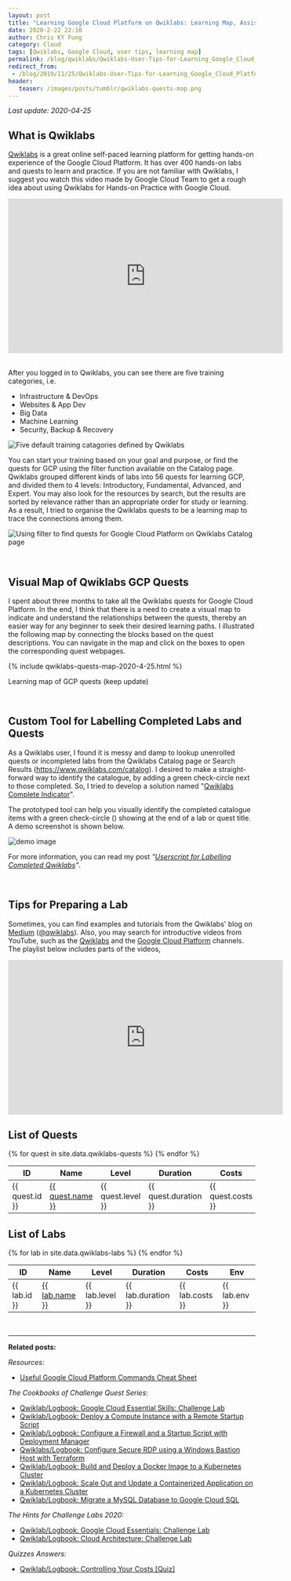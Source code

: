 ```yaml
---
layout: post
title: "Learning Google Cloud Platform on Qwiklabs: Learning Map, Assistive Tool and Tips (2020)"
date: 2020-2-22 22:10
author: Chris KY Fung
category: Cloud
tags: [Qwiklabs, Google Cloud, user tips, learning map]
permalink: /blog/qwiklabs/Qwiklabs-User-Tips-for-Learning_Google_Cloud_Platform
redirect_from:
 - /blog/2019/11/25/Qwiklabs-User-Tips-for-Learning_Google_Cloud_Platform
header: 
   teaser: /images/posts/tumblr/qwiklabs-quests-map.png
---
```


<!--more-->

_Last update: 2020-04-25_

## What is Qwiklabs

[Qwiklabs](https://www.qwiklabs.com) is a great online self-paced learning platform for getting hands-on experience of the Google Cloud Platform. It has over 400 hands-on labs and quests to learn and practice. If you are not familiar with Qwiklabs, I suggest you watch this video made by Google Cloud Team to get a rough idea about using Qwiklabs for Hands-on Practice with Google Cloud.

<center>
    <iframe width="560" height="315" src="https://www.youtube.com/embed/cyp7soKLOYI" frameborder="0" allow="accelerometer; autoplay; encrypted-media; gyroscope; picture-in-picture" allowfullscreen></iframe>
</center>

<br>

After you logged in to Qwiklabs, you can see there are five training categories, i.e.
- Infrastructure & DevOps
- Websites & App Dev
- Big Data
- Machine Learning
- Security, Backup & Recovery

![Five default training catagories defined by Qwiklabs](/images/posts/qwiklabs/qwiklabs-default-catagories.png)

You can start your training based on your goal and purpose, or find the quests for GCP using the filter function available on the Catalog page. Qwiklabs grouped different kinds of labs into 56 quests for learning GCP, and divided them to 4 levels: Introductory, Fundamental, Advanced, and Expert. You may also look for the resources by search, but the results are sorted by relevance rather than an appropriate order for study or learning. As a result, I tried to organise the Qwiklabs quests to be a learning map to trace the connections among them.

![Using filter to find quests for Google Cloud Platform on Qwiklabs Catalog page](/images/posts/qwiklabs/qwiklabs-catalog-with-quest-filter-for-gcp.png)

<br>

## Visual Map of Qwiklabs GCP Quests

I spent about three months to take all the Qwiklabs quests for Google Cloud Platform. In the end, I think that there is a need to create a visual map to indicate and understand the relationships between the quests, thereby an easier way for any beginner to seek their desired learning paths. I illustrated the following map by connecting the blocks based on the quest descriptions. You can navigate in the map and click on the boxes to open the corresponding quest webpages.

{% include qwiklabs-quests-map-2020-4-25.html %}
<p class="img-caption">Learning map of GCP quests (keep update)</p>

<br>

## Custom Tool for Labelling Completed Labs and Quests

As a Qwiklabs user, I found it is messy and damp to lookup unenrolled quests or incompleted labs from the Qwiklabs Catalog page or Search Results (https://www.qwiklabs.com/catalog). I desired to make a straight-forward way to identify the catalogue, by adding a green check-circle next to those completed. So, I tried to develop a solution named "[Qwiklabs Complete Indicator](https://github.com/chriskyfung/qwiklabs-complete-indicator)".

The prototyped tool can help you visually identify the completed catalogue items with a green check-circle (<i class="fa fa-check-circle" style="color:green"></i>) showing at the end of a lab or quest title. A demo screenshot is shown below.

![demo image](https://github.com/chriskyfung/qwiklabs-complete-indicator/raw/master/demo-image.png)

For more information, you can read my post _"[Userscript for Labelling Completed Qwiklabs](/blog/qwiklabs/Userscript-for-Labelling-Completed-Qwiklabs)"_.

<br>

## Tips for Preparing a Lab

Sometimes, you can find examples and tutorials from the Qwiklabs' blog on [Medium](https://medium.com/@qwiklabs) ([@qwiklabs](https://medium.com/@qwiklabs)). Also, you may search for introductive videos from YouTube, such as the [Qwiklabs](https://www.youtube.com/channel/UCgadTofKslPYREQE8TjY7AA/videos) and the [Google Cloud Platform](https://www.youtube.com/user/googlecloudplatform) channels. The playlist below includes parts of the videos,

<iframe width="560" height="315" src="https://www.youtube.com/embed/videoseries?list=PLIivdWyY5sqKOsBSMDTF0M76nXeChgh5D" frameborder="0" allow="accelerometer; autoplay; encrypted-media; gyroscope; picture-in-picture" allowfullscreen></iframe>

<br>

<script type="text/javascript">
amzn_assoc_placement = "adunit0";
amzn_assoc_search_bar = "true";
amzn_assoc_tracking_id = "craftweek-20";
amzn_assoc_ad_mode = "manual";
amzn_assoc_ad_type = "smart";
amzn_assoc_marketplace = "amazon";
amzn_assoc_region = "US";
amzn_assoc_title = "Recommended Books";
amzn_assoc_linkid = "9cf248fb1fbaccac1da576f76533a29c";
amzn_assoc_asins = "1119564417,1491974567,1491962291,B07P5JZCXV";
</script>
<script src="//z-na.amazon-adsystem.com/widgets/onejs?MarketPlace=US"></script>

## List of Quests

<table id="quest-list" class="display">
    <thead>
        <tr>
        <th>ID</th>
        <th>Name</th>
        <th>Level</th>
        <th>Duration</th>
        <th>Costs</th>
        <th>Env</th>
        </tr>
    </thead>
    <tbody>
        {% for quest in site.data.qwiklabs-quests %}
        <tr>
            <td>{{ quest.id }}</td>
            <td><a href="https://www.qwiklabs.com/quests/{{ quest.id }}" target="_blank">{{ quest.name }}</a></td>
            <td>{{ quest.level }}</td>
            <td>{{ quest.duration }}</td>
            <td>{{ quest.costs }}</td>
            <td>{{ quest.env }}</td>
        </tr>
        {% endfor %}
    </tbody>
</table>

## List of Labs

<table id="lab-list" class="display">
    <thead>
        <tr>
        <th>ID</th>
        <th>Name</th>
        <th>Level</th>
        <th>Duration</th>
        <th>Costs</th>
        <th>Env</th>
        </tr>
    </thead>
    <tbody>
        {% for lab in site.data.qwiklabs-labs %}
        <tr>
            <td>{{ lab.id }}</td>
            <td><a href="https://www.qwiklabs.com/focuses/{{ lab.id }}?parent=catalog" target="_blank">{{ lab.name }}</a></td>
            <td>{{ lab.level }}</td>
            <td>{{ lab.duration }}</td>
            <td>{{ lab.costs }}</td>
            <td>{{ lab.env }}</td>
        </tr>
        {% endfor %}
    </tbody>
</table>

<br>

* * *

**Related posts:**

_Resources:_

- [Useful Google Cloud Platform Commands Cheat Sheet](/blog/qwiklabs/Useful-Google-Cloud-Platform-Commands-Cheat-Sheet)

_The Cookbooks of Challenge Quest Series:_
- [Qwiklab/Logbook: Google Cloud Essential Skills: Challenge Lab](/blog/qwiklabs/Google-Cloud-Essential-Skills-Challenge-Lab)
- [Qwiklab/Logbook: Deploy a Compute Instance with a Remote Startup Script](/blog/qwiklabs/Deploy-a-Compute-Instance-with-a-Remote-Startup-Script)
- [Qwiklab/Logbook: Configure a Firewall and a Startup Script with Deployment Manager](/blog/qwiklabs/Configure-a-Firewall-and-a-Startup-Script-with-Deployment-Manager)
- [Qwiklabs/Logbook: Configure Secure RDP using a Windows Bastion Host with Terraform](/blog/qwiklabs/Configure-Windows-Bastion-Host-with-Terraform-on-GCP)
- [Qwiklab/Logbook: Build and Deploy a Docker Image to a Kubernetes Cluster](/blog/qwiklabs/Build-and-Deploy-a-Docker-Image-to-a-Kubernetes-Cluster)
- [Qwiklab/Logbook: Scale Out and Update a Containerized Application on a Kubernetes Cluster](/blog/qwiklabs/Scale-Out-and-Update-a-Containerized-Application-on-a-Kubernetes-Cluster)
- [Qwiklab/Logbook: Migrate a MySQL Database to Google Cloud SQL](/blog/qwiklabs/Migrate-a-MySQL-Database-to-Google-Cloud-SQL)

_The Hints for Challenge Labs 2020:_
- [Qwiklab/Logbook: Google Cloud Essentials: Challenge Lab](/blog/qwiklabs/Google-Cloud-Essential-Challenge-Lab)
- [Qwiklab/Logbook: Cloud Architecture: Challenge Lab](/blog/qwiklabs/Cloud-Architecture-Challenge-Lab)

_Quizzes Answers:_

- [Qwiklab/Logbook: Controlling Your Costs [Quiz]](/blog/qwiklabs/Controlling-Your-Costs-Quiz)

<link rel="stylesheet" type="text/css" href="https://cdn.datatables.net/1.10.20/css/jquery.dataTables.css">

<script src="https://ajax.googleapis.com/ajax/libs/jquery/3.4.1/jquery.min.js"></script>

<script type="text/javascript" charset="utf8" src="https://cdn.datatables.net/1.10.20/js/jquery.dataTables.js"></script>

<script>
$(document).ready( function () {
    $('#quest-list').DataTable();
    $('#lab-list').DataTable();
} );
</script>